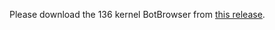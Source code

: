 Please download the 136 kernel BotBrowser from [this release](https://github.com/botswin/BotBrowser/releases/tag/20250523).
